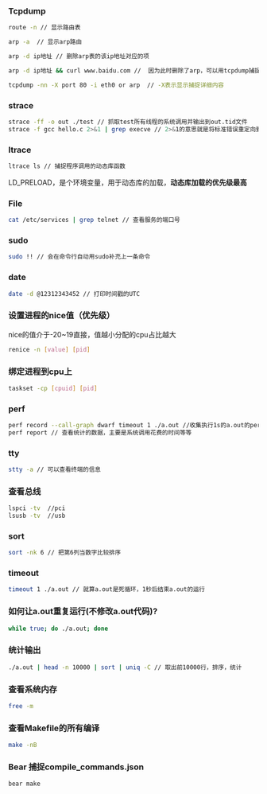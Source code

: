 ### Tcpdump

```bash
route -n // 显示路由表

arp -a  // 显示arp路由

arp -d ip地址 // 删除arp表的该ip地址对应的项

arp -d ip地址 && curl www.baidu.com //  因为此时删除了arp，可以用tcpdump捕捉arp协议包

tcpdump -nn -X port 80 -i eth0 or arp  // -X表示显示捕捉详细内容
```

### strace
```bash
strace -ff -o out ./test // 抓取test所有线程的系统调用并输出到out.tid文件
strace -f gcc hello.c 2>&1 | grep execve // 2>&1的意思就是将标准错误重定向到标准输出，这里标准输出已经重定向到了 /dev/null
```

### ltrace
```bash
ltrace ls // 捕捉程序调用的动态库函数
```
LD_PRELOAD，是个环境变量，用于动态库的加载，**动态库加载的优先级最高**
### File
```bash
cat /etc/services | grep telnet // 查看服务的端口号
```

### sudo
```bash
sudo !! // 会在命令行自动用sudo补充上一条命令
```

### date
```bash
date -d @12312343452 // 打印时间戳的UTC
```

### 设置进程的nice值（优先级）
nice的值介于-20~19直接，值越小分配的cpu占比越大
```bash
renice -n [value] [pid]
```

### 绑定进程到cpu上
```bash
taskset -cp [cpuid] [pid]
```
### perf
```bash
perf record --call-graph dwarf timeout 1 ./a.out //收集执行1s的a.out的perf.data
perf report // 查看统计的数据，主要是系统调用花费的时间等等
```
### tty
```bash
stty -a // 可以查看终端的信息
```

###  查看总线
```bash
lspci -tv  //pci
lsusb -tv  //usb
```

### sort
```bash
sort -nk 6 // 把第6列当数字比较排序
```

### timeout
```bash
timeout 1 ./a.out // 就算a.out是死循环，1秒后结束a.out的运行
```

### 如何让a.out重复运行(不修改a.out代码)?
```bash
while true; do ./a.out; done
```

### 统计输出
```bash
./a.out | head -n 10000 | sort | uniq -C // 取出前10000行，排序，统计
```

### 查看系统内存
```bash
free -m
```

### 查看Makefile的所有编译
```bash
make -nB
```

### Bear 捕捉compile_commands.json
```bash
bear make
```
